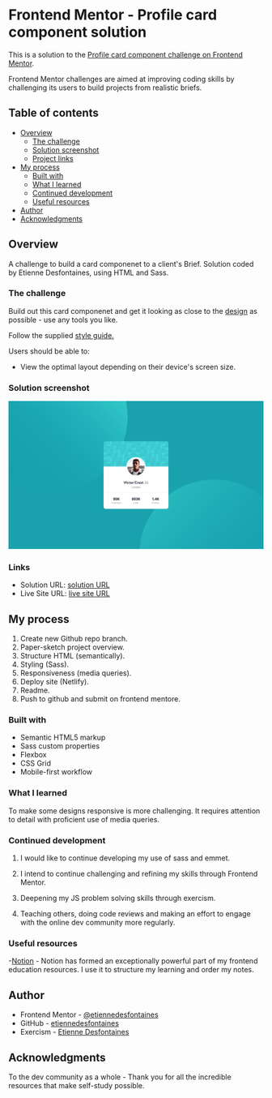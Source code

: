# Frontend Mentor - Profile card component solution

This is a solution to the [Profile card component challenge on Frontend Mentor](https://www.frontendmentor.io/challenges/profile-card-component-cfArpWshJ).

Frontend Mentor challenges are aimed at improving coding skills by challenging its users to build projects from realistic briefs.

## Table of contents

- [Overview](#overview)
  - [The challenge](#the-challenge)
  - [Solution screenshot](#solution-screenshot)
  - [Project links](#links)
- [My process](#my-process)
  - [Built with](#built-with)
  - [What I learned](#what-i-learned)
  - [Continued development](#continued-development)
  - [Useful resources](#useful-resources)
- [Author](#author)
- [Acknowledgments](#acknowledgments)

## Overview

A challenge to build a card componenet to a client's Brief. Solution coded by Etienne Desfontaines, using HTML and Sass.

### The challenge

Build out this card componenet and get it looking as close to the [design](./design) as possible - use any tools you like.

Follow the supplied [style guide.](./style-guide.md)

Users should be able to:

- View the optimal layout depending on their device's screen size.

### Solution screenshot

![](./screenshots/profile-card-component-screenshot.png)

### Links

- Solution URL: [solution URL](https://github.com/etiennedesfontaines/frontend-mentor/tree/main/newbie/profile-card-component-main)
- Live Site URL: [live site URL](https://profile-card-component-solution-etiennedesfontaines.netlify.app/)

## My process

1. Create new Github repo branch.
2. Paper-sketch project overview.
3. Structure HTML (semantically).
4. Styling (Sass).
5. Responsiveness (media queries).
6. Deploy site (Netlify).
7. Readme.
8. Push to github and submit on frontend mentore.

### Built with

- Semantic HTML5 markup
- Sass custom properties
- Flexbox
- CSS Grid
- Mobile-first workflow

### What I learned

To make some designs responsive is more challenging. It requires attention to detail with proficient use of media queries.

### Continued development

1. I would like to continue developing my use of sass and emmet.

2. I intend to continue challenging and refining my skills through Frontend Mentor.

3. Deepening my JS problem solving skills through exercism.

4. Teaching others, doing code reviews and making an effort to engage with the online dev community more regularly.

### Useful resources

-[Notion](https://www.notion.so/product?utm_source=google&utm_campaign=2075789713&utm_medium=80211061801&utm_content=453572180157&utm_term=notion&targetid=kwd-312974742&gclid=EAIaIQobChMImv-0q5fR8QIVgrh3Ch3OaAB8EAAYASAAEgL_BvD_BwE) - Notion has formed an exceptionally powerful part of my frontend education resources. I use it to structure my learning and order my notes.

## Author

- Frontend Mentor - [@etiennedesfontaines](https://www.frontendmentor.io/profile/etiennedesfontaines)
- GitHub - [etiennedesfontaines](https://github.com/etiennedesfontaines)
- Exercism - [Etienne Desfontaines](https://exercism.io/profiles/etiennedesfontaines)

## Acknowledgments

To the dev community as a whole - Thank you for all the incredible resources that make self-study possible.

